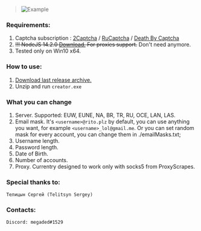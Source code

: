> ![Example](https://i.ibb.co/CtV56bX/image.png)

### Requirements:

1. Captcha subscription : [2Captcha](http://2captcha.com/?from=8859803) / [RuCaptcha](https://rucaptcha.com?from=9296293) / [Death By Captcha](https://www.deathbycaptcha.com/)
2. ~~!!! NodeJS 14.2.0 [Download.](https://nodejs.org/dist/v14.2.0/node-v14.2.0-x64.msi) For proxies support.~~ Don't need anymore.
3. Tested only on Win10 x64.

### How to use:

1. [Download last release archive.](https://github.com/lociero/League-of-Legends-Accounts-Creator/releases)
2. Unzip and run `creator.exe`

### What you can change

1. Server. Supported: EUW, EUNE, NA, BR, TR, RU, OCE, LAN, LAS.
2. Email mask. It's `<username>@rito.plz` by default, you can use anything you want, for example `<username>_lol@gmail.me`. Or you can set random mask for every account, you can change them in ./emailMasks.txt;
3. Username length.
4. Password length.
5. Date of Birth.
6. Number of accounts.
7. Proxy. Currentry designed to work only with socks5 from ProxyScrapes.

### Special thanks to:
```
Телицын Сергей (Telitsyn Sergey)
```

### Contacts:

```
Discord: megaded#1529
```
